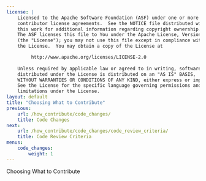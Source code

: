 ```yaml
---
license: |
    Licensed to the Apache Software Foundation (ASF) under one or more
    contributor license agreements.  See the NOTICE file distributed with
    this work for additional information regarding copyright ownership.
    The ASF licenses this file to You under the Apache License, Version 2.0
    (the "License"); you may not use this file except in compliance with
    the License.  You may obtain a copy of the License at

         http://www.apache.org/licenses/LICENSE-2.0
    
    Unless required by applicable law or agreed to in writing, software
    distributed under the License is distributed on an "AS IS" BASIS,
    WITHOUT WARRANTIES OR CONDITIONS OF ANY KIND, either express or implied.
    See the License for the specific language governing permissions and
    limitations under the License.
layout: default
title: "Choosing What to Contribute"
previous:
    url: /how_contribute/code_changes/
    title: Code Changes
next:
    url: /how_contribute/code_changes/code_review_criteria/
    title: Code Review Criteria
menus:
    code_changes:
        weight: 1
---
```


Choosing What to Contribute
